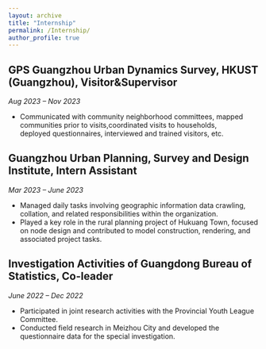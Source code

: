 ```yaml
---
layout: archive
title: "Internship"
permalink: /Internship/
author_profile: true
---
```


## GPS Guangzhou Urban Dynamics Survey, HKUST (Guangzhou), Visitor&Supervisor  
*Aug 2023 – Nov 2023*

- Communicated with community neighborhood committees, mapped communities prior to visits,coordinated visits to households,  
  deployed questionnaires, interviewed and trained visitors, etc.

## Guangzhou Urban Planning, Survey and Design Institute, Intern Assistant  
*Mar 2023 – June 2023*

- Managed daily tasks involving geographic information data crawling, collation, and related responsibilities within the organization.
- Played a key role in the rural planning project of Hukuang Town, focused on node design and contributed to model construction, rendering, and associated project tasks.

## Investigation Activities of Guangdong Bureau of Statistics, Co-leader  
*June 2022 – Dec 2022*

- Participated in joint research activities with the Provincial Youth League Committee.
- Conducted field research in Meizhou City and developed the questionnaire data for the special investigation.


